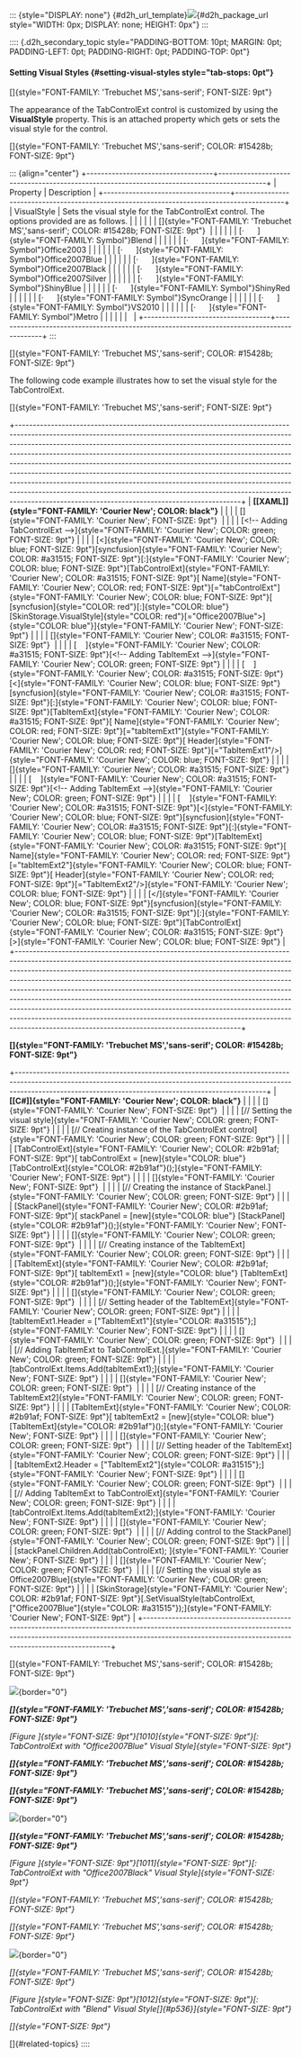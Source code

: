 ::: {style="DISPLAY: none"}
[](ms-xhelp:///?Id=d2h_url_template){#d2h_url_template}![](!package_url!){#d2h_package_url style="WIDTH: 0px; DISPLAY: none; HEIGHT: 0px"}
:::

:::: {.d2h_secondary_topic style="PADDING-BOTTOM: 10pt; MARGIN: 0pt; PADDING-LEFT: 0pt; PADDING-RIGHT: 0pt; PADDING-TOP: 0pt"}
#### Setting Visual Styles {#setting-visual-styles style="tab-stops: 0pt"}

[]{style="FONT-FAMILY: 'Trebuchet MS','sans-serif'; FONT-SIZE: 9pt"} 

The appearance of the TabControlExt control is customized by using the **VisualStyle** property. This is an attached property which gets or sets the visual style for the control.

[]{style="FONT-FAMILY: 'Trebuchet MS','sans-serif'; COLOR: #15428b; FONT-SIZE: 9pt"} 

::: {align="center"}
+-----------------------------------+-------------------------------------------------------------------------------------------+
| Property                          | Description                                                                               |
+-----------------------------------+-------------------------------------------------------------------------------------------+
| VisualStyle                       | Sets the visual style for the TabControlExt control. The options provided are as follows. |
|                                   |                                                                                           |
|                                   | []{style="FONT-FAMILY: 'Trebuchet MS','sans-serif'; COLOR: #15428b; FONT-SIZE: 9pt"}      |
|                                   |                                                                                           |
|                                   | [·      ]{style="FONT-FAMILY: Symbol"}Blend                                               |
|                                   |                                                                                           |
|                                   | [·      ]{style="FONT-FAMILY: Symbol"}Office2003                                          |
|                                   |                                                                                           |
|                                   | [·      ]{style="FONT-FAMILY: Symbol"}Office2007Blue                                      |
|                                   |                                                                                           |
|                                   | [·      ]{style="FONT-FAMILY: Symbol"}Office2007Black                                     |
|                                   |                                                                                           |
|                                   | [·      ]{style="FONT-FAMILY: Symbol"}Office2007Silver                                    |
|                                   |                                                                                           |
|                                   | [·      ]{style="FONT-FAMILY: Symbol"}ShinyBlue                                           |
|                                   |                                                                                           |
|                                   | [·      ]{style="FONT-FAMILY: Symbol"}ShinyRed                                            |
|                                   |                                                                                           |
|                                   | [·      ]{style="FONT-FAMILY: Symbol"}SyncOrange                                          |
|                                   |                                                                                           |
|                                   | [·      ]{style="FONT-FAMILY: Symbol"}VS2010                                              |
|                                   |                                                                                           |
|                                   | [·      ]{style="FONT-FAMILY: Symbol"}Metro                                               |
|                                   |                                                                                           |
|                                   |                                                                                           |
+-----------------------------------+-------------------------------------------------------------------------------------------+
:::

[]{style="FONT-FAMILY: 'Trebuchet MS','sans-serif'; COLOR: #15428b; FONT-SIZE: 9pt"} 

The following code example illustrates how to set the visual style for the TabControlExt.

[]{style="FONT-FAMILY: 'Trebuchet MS','sans-serif'; FONT-SIZE: 9pt"} 

+--------------------------------------------------------------------------------------------------------------------------------------------------------------------------------------------------------------------------------------------------------------------------------------------------------------------------------------------------------------------------------------------------------------------------------------------------------------------------------------------------------------------------------------------------------------------------------------------------------------------------------------------------------------------------------------------------------------+
| **[\[XAML\]]{style="FONT-FAMILY: 'Courier New'; COLOR: black"}**                                                                                                                                                                                                                                                                                                                                                                                                                                                                                                                                                                                                                                             |
|                                                                                                                                                                                                                                                                                                                                                                                                                                                                                                                                                                                                                                                                                                              |
| []{style="FONT-FAMILY: 'Courier New'; FONT-SIZE: 9pt"}                                                                                                                                                                                                                                                                                                                                                                                                                                                                                                                                                                                                                                                       |
|                                                                                                                                                                                                                                                                                                                                                                                                                                                                                                                                                                                                                                                                                                              |
| [\<!\-- Adding TabControlExt \--\>]{style="FONT-FAMILY: 'Courier New'; COLOR: green; FONT-SIZE: 9pt"}                                                                                                                                                                                                                                                                                                                                                                                                                                                                                                                                                                                                        |
|                                                                                                                                                                                                                                                                                                                                                                                                                                                                                                                                                                                                                                                                                                              |
| [\<]{style="FONT-FAMILY: 'Courier New'; COLOR: blue; FONT-SIZE: 9pt"}[syncfusion]{style="FONT-FAMILY: 'Courier New'; COLOR: #a31515; FONT-SIZE: 9pt"}[:]{style="FONT-FAMILY: 'Courier New'; COLOR: blue; FONT-SIZE: 9pt"}[TabControlExt]{style="FONT-FAMILY: 'Courier New'; COLOR: #a31515; FONT-SIZE: 9pt"}[ Name]{style="FONT-FAMILY: 'Courier New'; COLOR: red; FONT-SIZE: 9pt"}[=\"tabControlExt\"]{style="FONT-FAMILY: 'Courier New'; COLOR: blue; FONT-SIZE: 9pt"}[ [syncfusion]{style="COLOR: red"}[:]{style="COLOR: blue"}[SkinStorage.VisualStyle]{style="COLOR: red"}[=\"Office2007Blue\"\>]{style="COLOR: blue"}]{style="FONT-FAMILY: 'Courier New'; FONT-SIZE: 9pt"}                             |
|                                                                                                                                                                                                                                                                                                                                                                                                                                                                                                                                                                                                                                                                                                              |
| []{style="FONT-FAMILY: 'Courier New'; COLOR: #a31515; FONT-SIZE: 9pt"}                                                                                                                                                                                                                                                                                                                                                                                                                                                                                                                                                                                                                                       |
|                                                                                                                                                                                                                                                                                                                                                                                                                                                                                                                                                                                                                                                                                                              |
| [    ]{style="FONT-FAMILY: 'Courier New'; COLOR: #a31515; FONT-SIZE: 9pt"}[\<!\-- Adding TabItemExt \--\>]{style="FONT-FAMILY: 'Courier New'; COLOR: green; FONT-SIZE: 9pt"}                                                                                                                                                                                                                                                                                                                                                                                                                                                                                                                                 |
|                                                                                                                                                                                                                                                                                                                                                                                                                                                                                                                                                                                                                                                                                                              |
| [    ]{style="FONT-FAMILY: 'Courier New'; COLOR: #a31515; FONT-SIZE: 9pt"}[\<]{style="FONT-FAMILY: 'Courier New'; COLOR: blue; FONT-SIZE: 9pt"}[syncfusion]{style="FONT-FAMILY: 'Courier New'; COLOR: #a31515; FONT-SIZE: 9pt"}[:]{style="FONT-FAMILY: 'Courier New'; COLOR: blue; FONT-SIZE: 9pt"}[TabItemExt]{style="FONT-FAMILY: 'Courier New'; COLOR: #a31515; FONT-SIZE: 9pt"}[ Name]{style="FONT-FAMILY: 'Courier New'; COLOR: red; FONT-SIZE: 9pt"}[=\"tabItemExt1\"]{style="FONT-FAMILY: 'Courier New'; COLOR: blue; FONT-SIZE: 9pt"}[ Header]{style="FONT-FAMILY: 'Courier New'; COLOR: red; FONT-SIZE: 9pt"}[=\"TabItemExt1\"/\>]{style="FONT-FAMILY: 'Courier New'; COLOR: blue; FONT-SIZE: 9pt"} |
|                                                                                                                                                                                                                                                                                                                                                                                                                                                                                                                                                                                                                                                                                                              |
| []{style="FONT-FAMILY: 'Courier New'; COLOR: #a31515; FONT-SIZE: 9pt"}                                                                                                                                                                                                                                                                                                                                                                                                                                                                                                                                                                                                                                       |
|                                                                                                                                                                                                                                                                                                                                                                                                                                                                                                                                                                                                                                                                                                              |
| [    ]{style="FONT-FAMILY: 'Courier New'; COLOR: #a31515; FONT-SIZE: 9pt"}[\<!\-- Adding TabItemExt \--\>]{style="FONT-FAMILY: 'Courier New'; COLOR: green; FONT-SIZE: 9pt"}                                                                                                                                                                                                                                                                                                                                                                                                                                                                                                                                 |
|                                                                                                                                                                                                                                                                                                                                                                                                                                                                                                                                                                                                                                                                                                              |
| [    ]{style="FONT-FAMILY: 'Courier New'; COLOR: #a31515; FONT-SIZE: 9pt"}[\<]{style="FONT-FAMILY: 'Courier New'; COLOR: blue; FONT-SIZE: 9pt"}[syncfusion]{style="FONT-FAMILY: 'Courier New'; COLOR: #a31515; FONT-SIZE: 9pt"}[:]{style="FONT-FAMILY: 'Courier New'; COLOR: blue; FONT-SIZE: 9pt"}[TabItemExt]{style="FONT-FAMILY: 'Courier New'; COLOR: #a31515; FONT-SIZE: 9pt"}[ Name]{style="FONT-FAMILY: 'Courier New'; COLOR: red; FONT-SIZE: 9pt"}[=\"tabItemExt2\"]{style="FONT-FAMILY: 'Courier New'; COLOR: blue; FONT-SIZE: 9pt"}[ Header]{style="FONT-FAMILY: 'Courier New'; COLOR: red; FONT-SIZE: 9pt"}[=\"TabItemExt2\"/\>]{style="FONT-FAMILY: 'Courier New'; COLOR: blue; FONT-SIZE: 9pt"} |
|                                                                                                                                                                                                                                                                                                                                                                                                                                                                                                                                                                                                                                                                                                              |
| [\</]{style="FONT-FAMILY: 'Courier New'; COLOR: blue; FONT-SIZE: 9pt"}[syncfusion]{style="FONT-FAMILY: 'Courier New'; COLOR: #a31515; FONT-SIZE: 9pt"}[:]{style="FONT-FAMILY: 'Courier New'; COLOR: blue; FONT-SIZE: 9pt"}[TabControlExt]{style="FONT-FAMILY: 'Courier New'; COLOR: #a31515; FONT-SIZE: 9pt"}[\>]{style="FONT-FAMILY: 'Courier New'; COLOR: blue; FONT-SIZE: 9pt"}                                                                                                                                                                                                                                                                                                                           |
+--------------------------------------------------------------------------------------------------------------------------------------------------------------------------------------------------------------------------------------------------------------------------------------------------------------------------------------------------------------------------------------------------------------------------------------------------------------------------------------------------------------------------------------------------------------------------------------------------------------------------------------------------------------------------------------------------------------+

**[]{style="FONT-FAMILY: 'Trebuchet MS','sans-serif'; COLOR: #15428b; FONT-SIZE: 9pt"}** 

+---------------------------------------------------------------------------------------------------------------------------------------------------------------------------------------------------------------------------------+
| **[\[C#\]]{style="FONT-FAMILY: 'Courier New'; COLOR: black"}**                                                                                                                                                                  |
|                                                                                                                                                                                                                                 |
| []{style="FONT-FAMILY: 'Courier New'; FONT-SIZE: 9pt"}                                                                                                                                                                          |
|                                                                                                                                                                                                                                 |
| [// Setting the visual style]{style="FONT-FAMILY: 'Courier New'; COLOR: green; FONT-SIZE: 9pt"}                                                                                                                                 |
|                                                                                                                                                                                                                                 |
| [// Creating instance of the TabControlExt control]{style="FONT-FAMILY: 'Courier New'; COLOR: green; FONT-SIZE: 9pt"}                                                                                                           |
|                                                                                                                                                                                                                                 |
| [TabControlExt]{style="FONT-FAMILY: 'Courier New'; COLOR: #2b91af; FONT-SIZE: 9pt"}[ tabControlExt = [new]{style="COLOR: blue"} [TabControlExt]{style="COLOR: #2b91af"}();]{style="FONT-FAMILY: 'Courier New'; FONT-SIZE: 9pt"} |
|                                                                                                                                                                                                                                 |
| []{style="FONT-FAMILY: 'Courier New'; FONT-SIZE: 9pt"}                                                                                                                                                                          |
|                                                                                                                                                                                                                                 |
| [// Creating the instance of StackPanel.]{style="FONT-FAMILY: 'Courier New'; COLOR: green; FONT-SIZE: 9pt"}                                                                                                                     |
|                                                                                                                                                                                                                                 |
| [StackPanel]{style="FONT-FAMILY: 'Courier New'; COLOR: #2b91af; FONT-SIZE: 9pt"}[ stackPanel = [new]{style="COLOR: blue"} [StackPanel]{style="COLOR: #2b91af"}();]{style="FONT-FAMILY: 'Courier New'; FONT-SIZE: 9pt"}          |
|                                                                                                                                                                                                                                 |
| []{style="FONT-FAMILY: 'Courier New'; COLOR: green; FONT-SIZE: 9pt"}                                                                                                                                                            |
|                                                                                                                                                                                                                                 |
| [// Creating instance of the TabItemExt]{style="FONT-FAMILY: 'Courier New'; COLOR: green; FONT-SIZE: 9pt"}                                                                                                                      |
|                                                                                                                                                                                                                                 |
| [TabItemExt]{style="FONT-FAMILY: 'Courier New'; COLOR: #2b91af; FONT-SIZE: 9pt"}[ tabItemExt1 = [new]{style="COLOR: blue"} [TabItemExt]{style="COLOR: #2b91af"}();]{style="FONT-FAMILY: 'Courier New'; FONT-SIZE: 9pt"}         |
|                                                                                                                                                                                                                                 |
| []{style="FONT-FAMILY: 'Courier New'; COLOR: green; FONT-SIZE: 9pt"}                                                                                                                                                            |
|                                                                                                                                                                                                                                 |
| [// Setting header of the TabItemExt]{style="FONT-FAMILY: 'Courier New'; COLOR: green; FONT-SIZE: 9pt"}                                                                                                                         |
|                                                                                                                                                                                                                                 |
| [tabItemExt1.Header = [\"TabItemExt1\"]{style="COLOR: #a31515"};]{style="FONT-FAMILY: 'Courier New'; FONT-SIZE: 9pt"}                                                                                                           |
|                                                                                                                                                                                                                                 |
| []{style="FONT-FAMILY: 'Courier New'; COLOR: green; FONT-SIZE: 9pt"}                                                                                                                                                            |
|                                                                                                                                                                                                                                 |
| [// Adding TabItemExt to TabControlExt.]{style="FONT-FAMILY: 'Courier New'; COLOR: green; FONT-SIZE: 9pt"}                                                                                                                      |
|                                                                                                                                                                                                                                 |
| [tabControlExt.Items.Add(tabItemExt1);]{style="FONT-FAMILY: 'Courier New'; FONT-SIZE: 9pt"}                                                                                                                                     |
|                                                                                                                                                                                                                                 |
| []{style="FONT-FAMILY: 'Courier New'; COLOR: green; FONT-SIZE: 9pt"}                                                                                                                                                            |
|                                                                                                                                                                                                                                 |
| [// Creating instance of the TabItemExt2]{style="FONT-FAMILY: 'Courier New'; COLOR: green; FONT-SIZE: 9pt"}                                                                                                                     |
|                                                                                                                                                                                                                                 |
| [TabItemExt]{style="FONT-FAMILY: 'Courier New'; COLOR: #2b91af; FONT-SIZE: 9pt"}[ tabItemExt2 = [new]{style="COLOR: blue"} [TabItemExt]{style="COLOR: #2b91af"}();]{style="FONT-FAMILY: 'Courier New'; FONT-SIZE: 9pt"}         |
|                                                                                                                                                                                                                                 |
| []{style="FONT-FAMILY: 'Courier New'; COLOR: green; FONT-SIZE: 9pt"}                                                                                                                                                            |
|                                                                                                                                                                                                                                 |
| [// Setting header of the TabItemExt]{style="FONT-FAMILY: 'Courier New'; COLOR: green; FONT-SIZE: 9pt"}                                                                                                                         |
|                                                                                                                                                                                                                                 |
| [tabItemExt2.Header = [\"TabItemExt2\"]{style="COLOR: #a31515"};]{style="FONT-FAMILY: 'Courier New'; FONT-SIZE: 9pt"}                                                                                                           |
|                                                                                                                                                                                                                                 |
| []{style="FONT-FAMILY: 'Courier New'; COLOR: green; FONT-SIZE: 9pt"}                                                                                                                                                            |
|                                                                                                                                                                                                                                 |
| [// Adding TabItemExt to TabControlExt]{style="FONT-FAMILY: 'Courier New'; COLOR: green; FONT-SIZE: 9pt"}                                                                                                                       |
|                                                                                                                                                                                                                                 |
| [tabControlExt.Items.Add(tabItemExt2);]{style="FONT-FAMILY: 'Courier New'; FONT-SIZE: 9pt"}                                                                                                                                     |
|                                                                                                                                                                                                                                 |
| []{style="FONT-FAMILY: 'Courier New'; COLOR: green; FONT-SIZE: 9pt"}                                                                                                                                                            |
|                                                                                                                                                                                                                                 |
| [// Adding control to the StackPanel]{style="FONT-FAMILY: 'Courier New'; COLOR: green; FONT-SIZE: 9pt"}                                                                                                                         |
|                                                                                                                                                                                                                                 |
| [stackPanel.Children.Add(tabControlExt); ]{style="FONT-FAMILY: 'Courier New'; FONT-SIZE: 9pt"}                                                                                                                                  |
|                                                                                                                                                                                                                                 |
| []{style="FONT-FAMILY: 'Courier New'; COLOR: green; FONT-SIZE: 9pt"}                                                                                                                                                            |
|                                                                                                                                                                                                                                 |
| [// Setting the visual style as Office2007Blue]{style="FONT-FAMILY: 'Courier New'; COLOR: green; FONT-SIZE: 9pt"}                                                                                                               |
|                                                                                                                                                                                                                                 |
| [SkinStorage]{style="FONT-FAMILY: 'Courier New'; COLOR: #2b91af; FONT-SIZE: 9pt"}[.SetVisualStyle(tabControlExt, [\"Office2007Blue\"]{style="COLOR: #a31515"});]{style="FONT-FAMILY: 'Courier New'; FONT-SIZE: 9pt"}            |
+---------------------------------------------------------------------------------------------------------------------------------------------------------------------------------------------------------------------------------+

[]{style="FONT-FAMILY: 'Trebuchet MS','sans-serif'; COLOR: #15428b; FONT-SIZE: 9pt"} 

![](ImagesExt/image30_899.jpg){border="0"}

***[]{style="FONT-FAMILY: 'Trebuchet MS','sans-serif'; COLOR: #15428b; FONT-SIZE: 9pt"}*** 

*[Figure ]{style="FONT-SIZE: 9pt"}[1010]{style="FONT-SIZE: 9pt"}[: TabControlExt with \"Office2007Blue\" Visual Style]{style="FONT-SIZE: 9pt"}*

***[]{style="FONT-FAMILY: 'Trebuchet MS','sans-serif'; COLOR: #15428b; FONT-SIZE: 9pt"}*** 

***[]{style="FONT-FAMILY: 'Trebuchet MS','sans-serif'; COLOR: #15428b; FONT-SIZE: 9pt"}*** 

![](ImagesExt/image30_900.jpg){border="0"}

***[]{style="FONT-FAMILY: 'Trebuchet MS','sans-serif'; COLOR: #15428b; FONT-SIZE: 9pt"}*** 

*[Figure ]{style="FONT-SIZE: 9pt"}[1011]{style="FONT-SIZE: 9pt"}[: TabControlExt with \"Office2007Black\" Visual Style]{style="FONT-SIZE: 9pt"}*

*[]{style="FONT-FAMILY: 'Trebuchet MS','sans-serif'; COLOR: #15428b; FONT-SIZE: 9pt"}* 

*[]{style="FONT-FAMILY: 'Trebuchet MS','sans-serif'; COLOR: #15428b; FONT-SIZE: 9pt"}* 

![](ImagesExt/image30_901.jpg){border="0"}

*[]{style="FONT-FAMILY: 'Trebuchet MS','sans-serif'; COLOR: #15428b; FONT-SIZE: 9pt"}* 

*[Figure ]{style="FONT-SIZE: 9pt"}[1012]{style="FONT-SIZE: 9pt"}[: TabControlExt with \"Blend\" Visual Style[]{#p536}]{style="FONT-SIZE: 9pt"}*

*[]{style="FONT-SIZE: 9pt"}* 

[]{#related-topics}
::::
